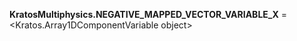 **KratosMultiphysics.NEGATIVE_MAPPED_VECTOR_VARIABLE_X** =
<Kratos.Array1DComponentVariable object>

